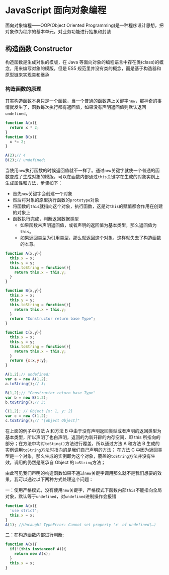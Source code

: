 # JavaScript 面向对象编程

面向对象编程——OOP(Object Oriented Programming)是一种程序设计思想，把对象作为程序的基本单元，对业务功能进行抽象和封装

## 构造函数 Constructor

构造函数是生成对象的模版，在 Java 等面向对象的编程语言中存在类(class)的概念，用来编写对象的模版，但是 ES5 规范里并没有类的概念，而是基于构造器和原型链来实现类和继承

### 构造函数的原理

其实构造函数本身只是一个函数，当一个普通的函数遇上关键字`new`，那神奇的事情就发生了，函数每次执行都有返回值，如果没有声明返回值则默认返回`undefined`。

```Javascript
function A(x){
  return x * 2;
}
function B(x){
  x *= 2;
}

A(2);// 4
B(2);// undefined;
```

当使用`new`执行函数的时候返回值就不一样了。通过`new`关键字就使一个普通的函数变成了生成对象的模版，可以在函数内部通过`this`关键字在生成的对象实例上生成属性和方法，步骤如下：

- 首先`new`关键字会创建一个对象
- 然后将对象的原型执行函数的`prototype`对象
- 将函数的`this`就指向这个对象，执行函数，这是对`this`的赋值都会作用在创建的对象上
- 函数执行完成，判断返回数据类型
  - 如果函数未声明返回值，或者声明的返回值为基本类型，那么返回值为`this`。
  - 如果返回类型为引用类型，那么就返回这个对象，这样就失去了构造函数的本意。

```Javascript
function A(x,y){
  this.x = x;
  this.y = y;
  this.toString = function(){
    return this.x + this.y;
  }
}

function B(x,y){
  this.x = x;
  this.y = y;
  this.toString = function(){
    return this.x + this.y;
  }
  return "Constructor return base Type";
}

function C(x,y){
  this.x = x;
  this.y = y;
  this.toString = function(){
    return this.x + this.y;
  }
  return {x:x,y:y};
}

A(1,2);// undefined;
var a = new A(1,2);
a.toString();// 3;

B(1,2);// "Constructor return base Type"
var b = new B(1,2);
b.toString();// 3;

C(1,2); // Object {x: 1, y: 2}
var c = new C(1,2);
c.toString();// "[object Object]"
```

在上面的例子中方法 A 和方法 B 中由于没有声明返回类型或者声明的返回类型为基本类型，所以声明了也白声明，返回的为新开辟的内存空间，即 this 所指向的部分；在方法中均对`toSting()`方法进行覆盖，所以通过方法 A 和方法 B 生成的实例调用`toString`方法时指向的是我们自己声明的方法；
在方法 C 中因为返回类型是一个对象，那么生成的实例即为这个对象，覆盖的`toString`方法并没有生效，调用的仍然是继承自 Object 的`toString`方法；

由此可见我们声明的构造函数如果不通过`new`关键字调用那么就不是我们想要的效果，我可以通过以下两种方式处理这个问题：

一：使用严格模式，没有使用`new`关键字，严格模式下函数内部`this`不能指向全局对象，默认等于`undefined`，对`undefined`进制操作会报错

```Javascript
function A(x){
  'use strict';
  this.x = x;
}
A(1); //Uncaught TypeError: Cannot set property 'x' of undefined(…)
```

二：在构造函数内部进行判断;

```Javascript
function A(x){
  if(!(this instanceof A)){
    return new A(x);
  }
  this.x = x;
}
```
